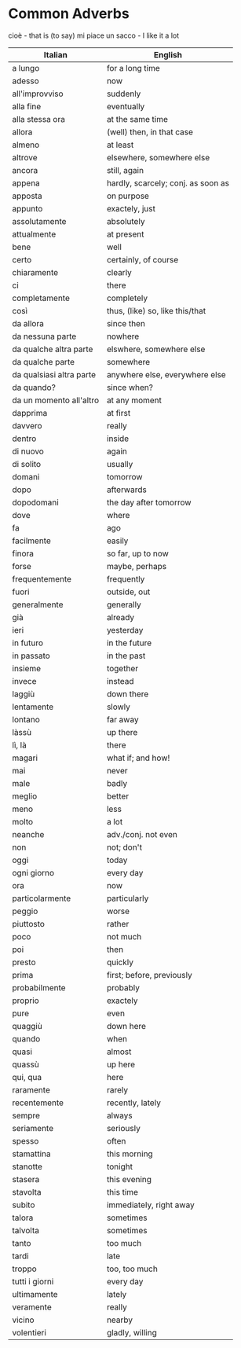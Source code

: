 # Common Adverbs

cioè - that is (to say)
mi piace un sacco - I like it a lot


| Italian                  | English                            |
|--------------------------|------------------------------------|
| a lungo                  | for a long time                    |
| adesso                   | now                                |
| all'improvviso           | suddenly                           |
| alla fine                | eventually                         |
| alla stessa ora          | at the same time                   |
| allora                   | (well) then, in that case          |
| almeno                   | at least                           |
| altrove                  | elsewhere, somewhere else          |
| ancora                   | still, again                       |
| appena                   | hardly, scarcely; conj. as soon as |
| apposta                  | on purpose                         |
| appunto                  | exactely, just                     |
| assolutamente            | absolutely                         |
| attualmente              | at present                         |
| bene                     | well                               |
| certo                    | certainly, of course               |
| chiaramente              | clearly                            |
| ci                       | there                              |
| completamente            | completely                         |
| così                     | thus, (like) so, like this/that    |
| da allora                | since then                         |
| da nessuna parte         | nowhere                            |
| da qualche altra parte   | elswhere, somewhere else           |
| da qualche parte         | somewhere                          |
| da qualsiasi altra parte | anywhere else, everywhere else     |
| da quando?               | since when?                        |
| da un momento all'altro  | at any moment                      |
| dapprima                 | at first                           |
| davvero                  | really                             |
| dentro                   | inside                             |
| di nuovo                 | again                              |
| di solito                | usually                            |
| domani                   | tomorrow                           |
| dopo                     | afterwards                         |
| dopodomani               | the day after tomorrow             |
| dove                     | where                              |
| fa                       | ago                                |
| facilmente               | easily                             |
| finora                   | so far, up to now                  |
| forse                    | maybe, perhaps                     |
| frequentemente           | frequently                         |
| fuori                    | outside, out                       |
| generalmente             | generally                          |
| già                      | already                            |
| ieri                     | yesterday                          |
| in futuro                | in the future                      |
| in passato               | in the past                        |
| insieme                  | together                           |
| invece                   | instead                            |
| laggiù                   | down there                         |
| lentamente               | slowly                             |
| lontano                  | far away                           |
| làssù                    | up there                           |
| lì, là                   | there                              |
| magari                   | what if; and how!                  |
| mai                      | never                              |
| male                     | badly                              |
| meglio                   | better                             |
| meno                     | less                               |
| molto                    | a lot                              |
| neanche                  | adv./conj. not even                |
| non                      | not; don't                         |
| oggi                     | today                              |
| ogni giorno              | every day                          |
| ora                      | now                                |
| particolarmente          | particularly                       |
| peggio                   | worse                              |
| piuttosto                | rather                             |
| poco                     | not much                           |
| poi                      | then                               |
| presto                   | quickly                            |
| prima                    | first; before, previously          |
| probabilmente            | probably                           |
| proprio                  | exactely                           |
| pure                     | even                               |
| quaggiù                  | down here                          |
| quando                   | when                               |
| quasi                    | almost                             |
| quassù                   | up here                            |
| qui, qua                 | here                               |
| raramente                | rarely                             |
| recentemente             | recently, lately                   |
| sempre                   | always                             |
| seriamente               | seriously                          |
| spesso                   | often                              |
| stamattina               | this morning                       |
| stanotte                 | tonight                            |
| stasera                  | this evening                       |
| stavolta                 | this time                          |
| subito                   | immediately, right away            |
| talora                   | sometimes                          |
| talvolta                 | sometimes                          |
| tanto                    | too much                           |
| tardi                    | late                               |
| troppo                   | too, too much                      |
| tutti i giorni           | every day                          |
| ultimamente              | lately                             |
| veramente                | really                             |
| vicino                   | nearby                             |
| volentieri               | gladly, willing                    |
